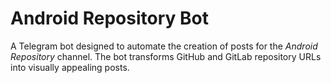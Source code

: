 # Android Repository Bot

A Telegram bot designed to automate the creation of posts for the _Android Repository_ channel. The bot transforms GitHub and GitLab repository URLs into visually appealing posts.
